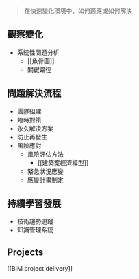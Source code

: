 
>在快速變化環境中，如何適應或如何解決


## 觀察變化
- 系統性問題分析
  - [[魚骨圖]]
  - 關鍵路徑

## 問題解決流程
- 團隊組建
- 臨時對策
- 永久解決方案
- 防止再發生
- 風險應對
	- 風險評估方法
		- [[建築案經濟模型]]
	- 緊急狀況應變
	- 應變計畫制定

## 持續學習發展
- 技術趨勢追蹤
- 知識管理系統


## Projects
[[BIM project delivery]]